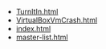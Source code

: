* [TurnItIn.html](TurnItIn.html)
* [VirtualBoxVmCrash.html](VirtualBoxVmCrash.html)
* [index.html](index.html)
* [master-list.html](master-list.html)